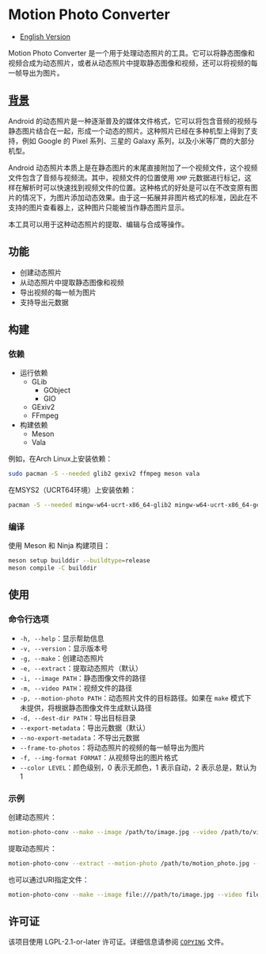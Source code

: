# Motion Photo Converter

* [English Version](README.md)

Motion Photo Converter 是一个用于处理动态照片的工具。它可以将静态图像和视频合成为动态照片，或者从动态照片中提取静态图像和视频，还可以将视频的每一帧导出为图片。

## [背景](https://wszqkzqk.github.io/2024/08/01/%E8%A7%A3%E6%9E%90Android%E7%9A%84%E5%8A%A8%E6%80%81%E7%85%A7%E7%89%87/)

Android 的动态照片是一种逐渐普及的媒体文件格式，它可以将包含音频的视频与静态图片结合在一起，形成一个动态的照片。这种照片已经在多种机型上得到了支持，例如 Google 的 Pixel 系列、三星的 Galaxy 系列，以及小米等厂商的大部分机型。

Android 动态照片本质上是在静态图片的末尾直接附加了一个视频文件，这个视频文件包含了音频与视频流。其中，视频文件的位置使用 `XMP` 元数据进行标记，这样在解析时可以快速找到视频文件的位置。这种格式的好处是可以在不改变原有图片的情况下，为图片添加动态效果。由于这一拓展并非图片格式的标准，因此在不支持的图片查看器上，这种图片只能被当作静态图片显示。

本工具可以用于这种动态照片的提取、编辑与合成等操作。

## 功能

- 创建动态照片
- 从动态照片中提取静态图像和视频
- 导出视频的每一帧为图片
- 支持导出元数据

## 构建

### 依赖

* 运行依赖
  * GLib
    * GObject
    * GIO
  * GExiv2
  * FFmpeg
* 构建依赖
  * Meson
  * Vala

例如，在Arch Linux上安装依赖：

```bash
sudo pacman -S --needed glib2 gexiv2 ffmpeg meson vala
```

在MSYS2（UCRT64环境）上安装依赖：

```bash
pacman -S --needed mingw-w64-ucrt-x86_64-glib2 mingw-w64-ucrt-x86_64-gexiv2 mingw-w64-ucrt-x86_64-ffmpeg mingw-w64-ucrt-x86_64-meson mingw-w64-ucrt-x86_64-vala
```

### 编译

使用 Meson 和 Ninja 构建项目：

```bash
meson setup builddir --buildtype=release
meson compile -C builddir
```

## 使用

### 命令行选项

- `-h, --help`：显示帮助信息
- `-v, --version`：显示版本号
- `-g, --make`：创建动态照片
- `-e, --extract`：提取动态照片（默认）
- `-i, --image PATH`：静态图像文件的路径
- `-m, --video PATH`：视频文件的路径
- `-p, --motion-photo PATH`：动态照片文件的目标路径。如果在 `make` 模式下未提供，将根据静态图像文件生成默认路径
- `-d, --dest-dir PATH`：导出目标目录
- `--export-metadata`：导出元数据（默认）
- `--no-export-metadata`：不导出元数据
- `--frame-to-photos`：将动态照片的视频的每一帧导出为图片
- `-f, --img-format FORMAT`：从视频导出的图片格式
- `--color LEVEL`：颜色级别，0 表示无颜色，1 表示自动，2 表示总是，默认为 1

### 示例

创建动态照片：

```bash
motion-photo-conv --make --image /path/to/image.jpg --video /path/to/video.mp4 --motion-photo /path/to/output.jpg
```

提取动态照片：

```bash
motion-photo-conv --extract --motion-photo /path/to/motion_photo.jpg --dest-dir /path/to/dest --frame-to-photos --img-format avif
```

也可以通过URI指定文件：

```bash
motion-photo-conv --make --image file:///path/to/image.jpg --video file:///path/to/video.mp4 --motion-photo file:///path/to/output.jpg
```

## 许可证

该项目使用 LGPL-2.1-or-later 许可证。详细信息请参阅 [`COPYING`](COPYING) 文件。
